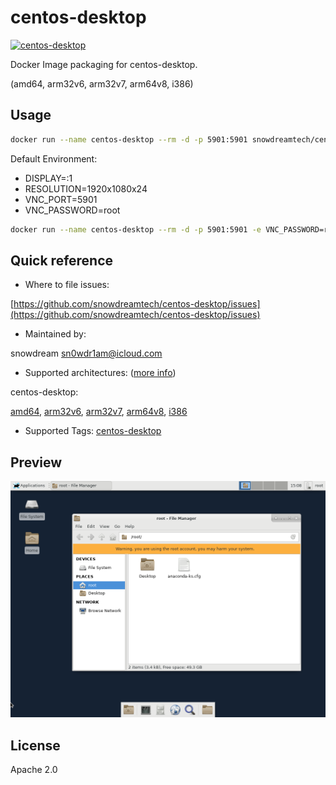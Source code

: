 # centos-desktop

[![centos-desktop](http://dockeri.co/image/snowdreamtech/centos-desktop)](https://hub.docker.com/r/snowdreamtech/centos-desktop)

Docker Image packaging for centos-desktop.

(amd64, arm32v6, arm32v7, arm64v8, i386)

## Usage

```bash
docker run --name centos-desktop --rm -d -p 5901:5901 snowdreamtech/centos-desktop
```

Default Environment:

- DISPLAY=:1
- RESOLUTION=1920x1080x24
- VNC_PORT=5901
- VNC_PASSWORD=root

```bash
docker run --name centos-desktop --rm -d -p 5901:5901 -e VNC_PASSWORD=root snowdreamtech/centos-desktop
```

## Quick reference

- Where to file issues:

[https://github.com/snowdreamtech/centos-desktop/issues](https://github.com/snowdreamtech/centos-desktop/issues)

- Maintained by:

snowdream <sn0wdr1am@icloud.com>

- Supported architectures: ([more info](https://github.com/docker-library/official-images#architectures-other-than-amd64))

centos-desktop:

[amd64](https://cloud.docker.com/u/snowdreamtechamd64/repository/docker/snowdreamtechamd64/centos-desktop), [arm32v6](https://cloud.docker.com/u/snowdreamtecharm32v6/repository/docker/snowdreamtecharm32v6/centos-desktop), [arm32v7](https://cloud.docker.com/u/snowdreamtecharm32v7/repository/docker/snowdreamtecharm32v7/centos-desktop), [arm64v8](https://cloud.docker.com/u/snowdreamtecharm64v8/repository/docker/snowdreamtecharm64v8/centos-desktop), [i386](https://cloud.docker.com/u/snowdreamtechi386/repository/docker/snowdreamtechi386/centos-desktop)

- Supported Tags:
  [centos-desktop](https://cloud.docker.com/u/snowdreamtech/repository/docker/snowdreamtech/centos-desktop/tags)

## Preview

![preview](preview.png)

## License

Apache 2.0
